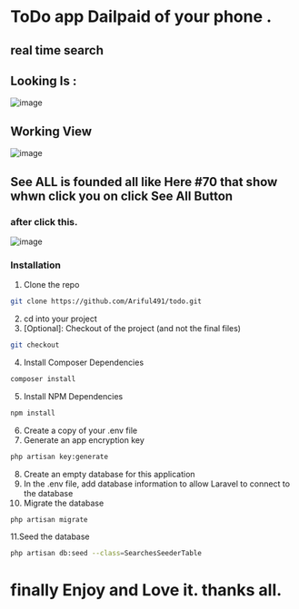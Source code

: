 # ToDo app Dailpaid of your phone .
## real time search 
## Looking Is :
![image](https://user-images.githubusercontent.com/52754507/96334287-6c682900-1091-11eb-99f5-b9f404d75386.png)
## Working  View 
![image](https://user-images.githubusercontent.com/52754507/96334311-94f02300-1091-11eb-9040-0bc9fa55de7f.png)
## See ALL is founded all like Here #70 that show whwn click you on click See All Button
### after click this.
![image](https://user-images.githubusercontent.com/52754507/96334328-bd781d00-1091-11eb-8840-0a35a286bc08.png)

### Installation

1. Clone the repo
```sh
git clone https://github.com/Ariful491/todo.git
```
2. cd into your project
3. [Optional]: Checkout of the project (and not the final files)
```sh
git checkout 
```
4. Install Composer Dependencies
```sh
composer install
```
5. Install NPM Dependencies
```sh
npm install
```
6. Create a copy of your .env file
7. Generate an app encryption key
```sh
php artisan key:generate
```
8. Create an empty database for this application
9. In the .env file, add database information to allow Laravel to connect to the database
10. Migrate the database
```sh
php artisan migrate
```
11.Seed the database
```sh
php artisan db:seed --class=SearchesSeederTable
```
# finally Enjoy and Love it. thanks all.
 

